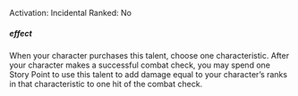 Activation: Incidental
Ranked: No
##### effect
When your character purchases this talent,
choose one characteristic. After your
character makes a successful combat check,
you may spend one Story Point to use this
talent to add damage equal to your
character’s ranks in that characteristic to one
hit of the combat check.
